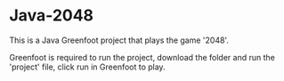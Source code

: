 # Java-2048

This is a Java Greenfoot project that plays the game '2048'.

Greenfoot is required to run the project, download the folder and run the 'project' file, click run in Greenfoot to play.

